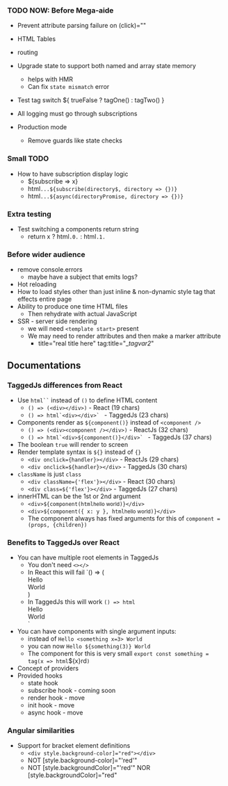 ### TODO NOW: Before Mega-aide

- Prevent attribute parsing failure on (click)=""

- HTML Tables
- routing
- Upgrade state to support both named and array state memory
  - helps with HMR
  - Can fix `state mismatch` error
- Test tag switch ${ trueFalse ? tagOne() : tagTwo() }
- All logging must go through subscriptions
- Production mode
  - Remove guards like state checks

### Small TODO
- How to have subscription display logic
  - ${subscribe => x}
  - html`...${subscribe(directory$, directory => {})}`
  - html`...${async(directoryPromise, directory => {})}`

### Extra testing
- Test switching a components return string
  - return x ? html`.0.` : html`.1.`

### Before wider audience
- remove console.errors
  - maybe have a subject that emits logs?
- Hot reloading
- How to load styles other than just inline & non-dynamic style tag that effects entire page
- Ability to produce one time HTML files
  - Then rehydrate with actual JavaScript
- SSR - server side rendering
  - we will need `<template start>` present
  - We may need to render attributes and then make a marker attribute
    - title="real title here" tag:title="__tagvar2_"


## Documentations

### TaggedJs differences from React
- Use ``` html`` ``` instead of `()` to define HTML content
  - `() => (<div></div>)` - React (19 chars)
  - ```() => html`<div></div>` ``` - TaggedJs (23 chars)
- Components render as `${component()}` instead of `<component />`
  - `() => (<div><component /></div>)` - ReactJs (32 chars)
  - ```() => html`<div>${component()}</div>` ``` - TaggedJs (37 chars)
- The boolean `true` will render to screen
- Render template syntax is `${}` instead of `{}`
  - `<div onclick={handler}></div>` - ReactJs (29 chars)
  - `<div onclick=${handler}></div>` - TaggedJs (30 chars)
- `className` is just `class`
  - `<div className={'flex'}></div>` - React (30 chars)
  - `<div class=${'flex'}></div>` - TaggedJs (27 chars)
- innerHTML can be the 1st or 2nd argument
  - `<div>${component(html`<small>hello world</small>`)}</div>`
  - `<div>${component({ x: y }, html`<small>hello world</small>`)}</div>`
  - The component always has fixed arguments for this of `component = (props, {children})`

### Benefits to TaggedJs over React

- You can have multiple root elements in TaggedJs
  - You don't need `<></>`
  - In React this will fail `() => (<div>Hello</div><div>World</div>)
  - In TaggedJs this will work `() => html`<div>Hello</div><div>World</div>`
- You can have components with single argument inputs:
  - instead of  `Hello <something x=3> World`
  - you can now `Hello ${something(3)} World`
  - The component for this is very small `export const something = tag(x => html`${x}rd`)`
- Concept of providers
- Provided hooks
  - state hook
  - subscribe hook - coming soon
  - render hook - move
  - init hook - move
  - async hook - move

### Angular similarities
- Support for bracket element definitions
  - `<div style.background-color]="red"></div>`
  - NOT [style.background-color]="'red'"
  - NOT [style.backgroundColor]="'red'" NOR [style.backgroundColor]="red"